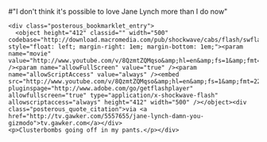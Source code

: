 #"I don't think it's possible to love Jane Lynch more than I do now"


    <div class="posterous_bookmarklet_entry">
      <object height="412" classid="" width="500" codebase="http://download.macromedia.com/pub/shockwave/cabs/flash/swflash.cab#version=6,0,40,0" style="float: left; margin-right: 1em; margin-bottom: 1em;"><param name="movie" value="http://www.youtube.com/v/8QzmtZQMqso&amp;hl=en&amp;fs=1&amp;fmt=22" /><param name="allowFullScreen" value="true" /><param name="allowScriptAccess" value="always" /><embed src="http://www.youtube.com/v/8QzmtZQMqso&amp;hl=en&amp;fs=1&amp;fmt=22" pluginspage="http://www.adobe.com/go/getflashplayer" allowfullscreen="true" type="application/x-shockwave-flash" allowscriptaccess="always" height="412" width="500" /></object><div class="posterous_quote_citation">via <a href="http://tv.gawker.com/5557655/jane-lynch-damn-you-gizmodo">tv.gawker.com</a></div>
    <p>Clusterbombs going off in my pants.</p></div>
  